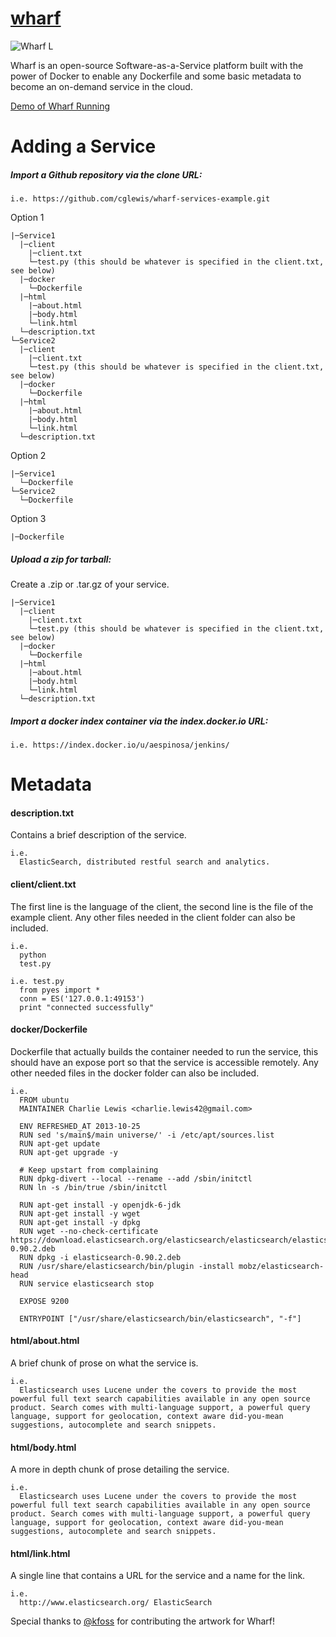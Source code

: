 [wharf](http://cglewis.github.io/wharf)
=====

![Wharf L](https://raw.github.com/cglewis/wharf/master/wharf/static/wharf_icon.png "Wharf")

Wharf is an open-source Software-as-a-Service platform built with the power of Docker to enable any Dockerfile and some basic metadata to become an on-demand service in the cloud.

[Demo of Wharf Running](http://dockerwharf.com)

Adding a Service
================

##### Import a Github repository via the clone URL:
```
i.e. https://github.com/cglewis/wharf-services-example.git
```

Option 1
  
```
|─Service1
  |─client
    |─client.txt
    └─test.py (this should be whatever is specified in the client.txt, see below)
  |─docker
    └─Dockerfile
  |─html
    |─about.html
    |─body.html
    └─link.html
  └─description.txt
└─Service2
  |─client
    |─client.txt
    └─test.py (this should be whatever is specified in the client.txt, see below)
  |─docker
    └─Dockerfile
  |─html
    |─about.html
    |─body.html
    └─link.html
  └─description.txt
```

Option 2

```
|─Service1
  └─Dockerfile
└─Service2
  └─Dockerfile
```

Option 3

```
|─Dockerfile
```

##### Upload a zip for tarball:

Create a .zip or .tar.gz of your service.

```
|─Service1
  |─client
    |─client.txt
    └─test.py (this should be whatever is specified in the client.txt, see below)
  |─docker
    └─Dockerfile
  |─html
    |─about.html
    |─body.html
    └─link.html
  └─description.txt
```

##### Import a docker index container via the index.docker.io URL:
```
i.e. https://index.docker.io/u/aespinosa/jenkins/
```


Metadata
========

#### description.txt

Contains a brief description of the service.
```
i.e.
  ElasticSearch, distributed restful search and analytics.
```

#### client/client.txt

The first line is the language of the client, the second line is the file of the example client.  Any other files needed in the client folder can also be included.
```
i.e.
  python
  test.py
  
i.e. test.py
  from pyes import *
  conn = ES('127.0.0.1:49153')
  print "connected successfully"
```

#### docker/Dockerfile

Dockerfile that actually builds the container needed to run the service, this should have an expose port so that the service is accessible remotely.  Any other needed files in the docker folder can also be included.
```
i.e.
  FROM ubuntu
  MAINTAINER Charlie Lewis <charlie.lewis42@gmail.com> 

  ENV REFRESHED_AT 2013-10-25
  RUN sed 's/main$/main universe/' -i /etc/apt/sources.list
  RUN apt-get update
  RUN apt-get upgrade -y

  # Keep upstart from complaining
  RUN dpkg-divert --local --rename --add /sbin/initctl
  RUN ln -s /bin/true /sbin/initctl

  RUN apt-get install -y openjdk-6-jdk
  RUN apt-get install -y wget
  RUN apt-get install -y dpkg
  RUN wget --no-check-certificate https://download.elasticsearch.org/elasticsearch/elasticsearch/elasticsearch-0.90.2.deb
  RUN dpkg -i elasticsearch-0.90.2.deb
  RUN /usr/share/elasticsearch/bin/plugin -install mobz/elasticsearch-head
  RUN service elasticsearch stop

  EXPOSE 9200

  ENTRYPOINT ["/usr/share/elasticsearch/bin/elasticsearch", "-f"]
```

#### html/about.html

A brief chunk of prose on what the service is.
```
i.e.
  Elasticsearch uses Lucene under the covers to provide the most powerful full text search capabilities available in any open source product. Search comes with multi-language support, a powerful query language, support for geolocation, context aware did-you-mean suggestions, autocomplete and search snippets.
```

#### html/body.html

A more in depth chunk of prose detailing the service.
```
i.e.
  Elasticsearch uses Lucene under the covers to provide the most powerful full text search capabilities available in any open source product. Search comes with multi-language support, a powerful query language, support for geolocation, context aware did-you-mean suggestions, autocomplete and search snippets.
```

#### html/link.html

A single line that contains a URL for the service and a name for the link.
```
i.e.
  http://www.elasticsearch.org/ ElasticSearch
```

Special thanks to [@kfoss](http://github.com/kfoss) for contributing the artwork for Wharf!
